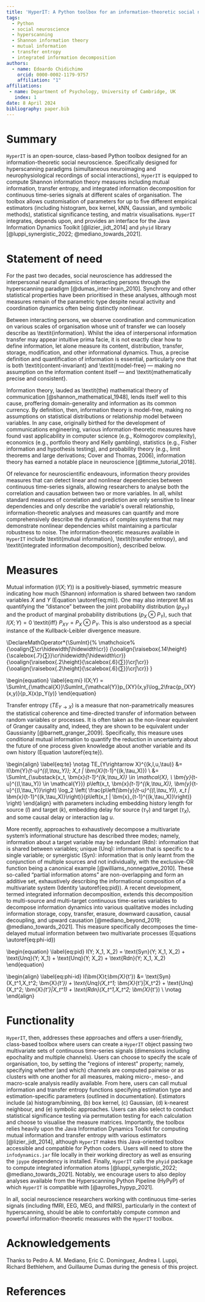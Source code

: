 ```yaml
---
title: 'HyperIT: A Python toolbox for an information-theoretic social neuroscience'
tags:
  - Python
  - social neuroscience
  - hyperscanning
  - Shannon information theory
  - mutual information
  - transfer entropy
  - integrated information decomposition
authors:
  - name: Edoardo Chidichimo
    orcid: 0000-0002-1179-9757
    affiliation: "1" 
affiliations:
 - name: Department of Psychology, University of Cambridge, UK
   index: 1
date: 8 April 2024
bibliography: paper.bib
---
```


# Summary

`HyperIT` is an open-source, class-based Python toolbox designed for an information-theoretic social neuroscience. Specifically designed for hyperscanning paradigms (simultaneous neuroimaging and neurophysiological recordings of social interactions), `HyperIT` is equipped to compute Shannon information theory measures including mutual information, transfer entropy, and integrated information decomposition for continuous time-series signals at different scales of organisation. The toolbox allows customisation of parameters for up to five different empirical estimators (including histogram, box kernel, kNN, Gaussian, and symbolic methods), statistical significance testing, and matrix visualisations. `HyperIT` integrates, depends upon, and provides an interface for the Java Information Dynamics Toolkit [@lizier_jidt_2014] and `phyid` library [@luppi_synergistic_2022; @mediano_towards_2021].


# Statement of need

For the past two decades, social neuroscience has addressed the interpersonal neural dynamics of interacting persons through the hyperscanning paradigm [@dumas_inter-brain_2010]. Synchrony and other statistical properties have been prioritised in these analyses, although most measures remain of the parametric type despite neural activity and coordination dynamics often being distinctly nonlinear. 

Between interacting persons, we observe coordination and communication on various scales of organisation whose unit of transfer we can loosely describe as \textit{information}. Whilst the idea of interpersonal information transfer may appear intuitive prima facie, it is not exactly clear how to define information, let alone measure its content, distribution, transfer, storage, modification, and other informational dynamics. Thus, a precise definition and quantification of information is essential, particularly one that is both \textit{content-invariant} and \textit{model-free} — making no assumption on the information content itself — and \textit{mathematically precise and consistent}.

Information theory, lauded as \textit{the} mathematical theory of communication [@shannon_mathematical_1948], lends itself well to this cause, proffering domain-generality and information as its common currency. By definition, then, information theory is model-free, making no assumptions on statistical distributions or relationship model between variables. In any case, originally birthed for the development of communications engineering, various information-theoretic measures have found vast applicability in computer science (e.g., Kolmogorov complexity), economics (e.g., portfolio theory and Kelly gambling), statistics (e.g., Fisher information and hypothesis testing), and probability theory (e.g., limit theorems and large derivations; Cover and Thomas, 2006), information theory has earned a notable place in neuroscience [@timme_tutorial_2018].  

Of relevance for neuroscientific endeavours, information theory provides measures that can detect linear and nonlinear dependencies between continuous time-series signals, allowing researchers to analyse both the correlation and causation between two or more variables. In all, whilst standard measures of correlation and prediction are only sensitive to linear dependencies and only describe the variable's overall relationship, information-theoretic analyses and measures can quantify and more comprehensively describe the dynamics of complex systems that may demonstrate nonlinear dependencies whilst maintaining a particular robustness to noise. The information-theoretic measures available in `HyperIT` include \textit{mutual information}, \textit{transfer entropy}, and \textit{integrated information decomposition}, described below. 


# Measures

Mutual information ($I(X;Y)$) is a positively-biased, symmetric measure indicating how much (Shannon) information is shared between two random variables $X$ and $Y$ (Equation \autoref{eq:mi}). One may also interpret MI as quantifying the “distance” between the joint probability distribution ($p_{XY}$) and the product of marginal probability distributions ($p_X \otimes P_Y$), such that $I(X;Y)=0$ \textit{iff} $P_{XY} = P_{X} \otimes P_{Y}$. This is also understood as a special instance of the Kullback-Leibler divergence measure.

\DeclareMathOperator*{\SumInt}{%
\mathchoice%
  {\ooalign{$\displaystyle\sum$\cr\hidewidth$\displaystyle\int$\hidewidth\cr}}
  {\ooalign{\raisebox{.14\height}{\scalebox{.7}{$\textstyle\sum$}}\cr\hidewidth$\textstyle\int$\hidewidth\cr}}
  {\ooalign{\raisebox{.2\height}{\scalebox{.6}{$\scriptstyle\sum$}}\cr$\scriptstyle\int$\cr}}
  {\ooalign{\raisebox{.2\height}{\scalebox{.6}{$\scriptstyle\sum$}}\cr$\scriptstyle\int$\cr}}
}

\begin{equation} \label{eq:mi}
    I(X;Y) = \SumInt_{\mathcal{X}}\SumInt_{\mathcal{Y}}p_{XY}(x,y)\log_2\frac{p_{XY}(x,y)}{p_X(x)p_Y(y)} 
\end{equation}

Transfer entropy ($TE_{Y \rightarrow X}$) is a measure that non-parametrically measures the statistical coherence and time-directed transfer of information between random variables or processes. It is often taken as the non-linear equivalent of Granger causality and, indeed, they are shown to be equivalent under Gaussianity [@barnett_granger_2009]. Specifically, this measure uses conditional mutual information to quantify the reduction in uncertainty about the future of one process given knowledge about another variable and its own history (Equation \autoref{eq:te}).

\begin{align} \label{eq:te} \notag
    TE_{Y\rightarrow X}^{(k,l,u,\tau)} &= I(\bm{Y}_{t-u}^{(l,\tau_Y)}; X_t | \bm{X}_{t-1}^{(k,\tau_X)}) \\ 
    &= \SumInt_{\substack{x_t, \bm{x}_{t-1}^{(k,\tau_X)} \in \mathcal{X}, \\ \bm{y}_{t-u}^{(l,\tau_Y)} \in \mathcal{Y}}} p\left(x_t, \bm{x}_{t-1}^{(k,\tau_X)}, \bm{y}_{t-u}^{(l,\tau_Y)}\right) \log_2 \left( \frac{p\left(\bm{y}_{t-u}^{(l,\tau_Y)}, x_t | \bm{x}_{t-1}^{(k,\tau_X)}\right)}{p\left(x_t | \bm{x}_{t-1}^{(k,\tau_X)}\right)} \right)
\end{align} with parameters including embedding history length for source ($l$) and target ($k$), embedding delay for source ($\tau_Y$) and target ($\tau_X$), and some causal delay or interaction lag $u$.

More recently, approaches to exhaustively decompose a multivariate system’s informational structure has described three modes; namely, information about a target variable may be redundant (Rdn): information that is shared between variables; unique (Unq): information that is specific to a single variable; or synergistic (Syn): information that is only learnt from the conjunction of multiple sources and not individually, with the exclusive-OR function being a canonical example [@williams_nonnegative_2010]. These so-called “partial information atoms” are non-overlapping and form an additive set, exhaustively describing the informational composition of a multivariate system (Identity \autoref{eq:pid}). A recent development, termed integrated information decomposition, extends this decomposition to multi-source and multi-target continuous time-series variables to decompose information dynamics into various qualitative modes including information storage, copy, transfer, erasure, downward causation, causal decoupling, and upward causation [@mediano_beyond_2019; @mediano_towards_2021]. This measure specifically decomposes the time-delayed mutual information between two multivariate processes (Equations \autoref{eq:phi-id}) 

\begin{equation} \label{eq:pid}
    I(Y; X_1, X_2) = \text{Syn}(Y; X_1, X_2) + \text{Unq}(Y; X_1) + \text{Unq}(Y; X_2) + \text{Rdn}(Y; X_1, X_2) 
\end{equation} 

\begin{align} \label{eq:phi-id}
    I(\bm{X}_t;\bm{X}_{t'}) &= \text{Syn}(X_t^1,X_t^2; \bm{X}_{t'}) + \text{Unq}(X_t^1; \bm{X}_{t'}|X_t^2) + \text{Unq}(X_t^2; \bm{X}_{t'}|X_t^1) + \text{Rdn}(X_t^1,X_t^2; \bm{X}_{t'}) \\ \notag
\end{align}

# Functionality

`HyperIT`, then, addresses these approaches and offers a user-friendly, class-based toolbox where users can create a `HyperIT` object passing two multivariate sets of continuous time-series signals (dimensions including epochality and multiple channels). Users can choose to specify the scale of organisation, too, by setting the "regions of interest" property; namely, specifying whether (and which) channels are computed pairwise or as clusters with one another for all measures, making micro-, meso-, and macro-scale analysis readily available. From here, users can call mutual information and transfer entropy functions specifying estimation type and estimation-specific parameters (outlined in documentation). Estimators include (a) histogram/binning, (b) box kernel, (c) Gaussian, (d) k-nearest neighbour, and (e) symbolic approaches. Users can also select to conduct statistical significance testing via permutation testing for each calculation and choose to visualise the measure matrices. Importantly, the toolbox relies heavily upon the Java Information Dynamics Toolkit for computing mutual information and transfer entropy with various estimators [@lizier_jidt_2014], although `HyperIT` makes this Java-oriented toolbox accessible and compatible for Python coders. Users will need to store the `infodynamics.jar` file locally in their working directory as well as ensuring the `jpype` dependency is installed. Finally, `HyperIT` calls the `phyid` package to compute integrated information atoms [@luppi_synergistic_2022; @mediano_towards_2021]. Notably, we encourage users to also deploy analyses available from the Hyperscanning Python Pipeline (HyPyP) of which `HyperIT` is compatible with [@ayrolles_hypyp_2021].

In all, social neuroscience researchers working with continuous time-series signals (including fMRI, EEG, MEG, and fNIRS), particularly in the context of hyperscanning, should be able to comfortably compute common and powerful information-theoretic measures with the `HyperIT` toolbox.



# Acknowledgements

Thanks to Pedro A. M. Mediano, Eric C. Dominguez, Andrea I. Luppi, Richard Bethlehem, and Guillaume Dumas during the genesis of this project.

# References